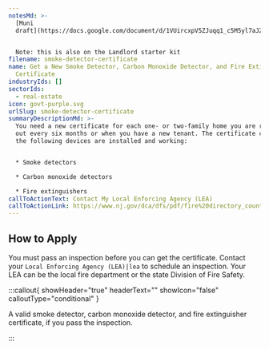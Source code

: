 ```yaml
---
notesMd: >-
  [Muni
  draft](https://docs.google.com/document/d/1VUircxpV5ZJuqq1_c5M5yl7aJZ8CkafDsm2Teuz_zGk/edit)


  Note: this is also on the Landlord starter kit
filename: smoke-detector-certificate
name: Get a New Smoke Detector, Carbon Monoxide Detector, and Fire Extinguisher
  Certificate
industryIds: []
sectorIds:
  - real-estate
icon: govt-purple.svg
urlSlug: smoke-detector-certificate
summaryDescriptionMd: >-
  You need a new certificate for each one- or two-family home you are renting
  out every six months or when you have a new tenant. The certificate confirms
  the following devices are installed and working:


  * Smoke detectors

  * Carbon monoxide detectors

  * Fire extinguishers
callToActionText: Contact My Local Enforcing Agency (LEA)
callToActionLink: https://www.nj.gov/dca/dfs/pdf/fire%20directory_county%20summary/fire_code_enforcement_director.pdf
---
```

## How to Apply



You must pass an inspection before you can get the certificate. Contact your `Local Enforcing Agency (LEA)|lea` to schedule an inspection. Your LEA can be the local fire department or the state Division of Fire Safety.

:::callout{ showHeader="true" headerText="" showIcon="false" calloutType="conditional" }

A valid smoke detector, carbon monoxide detector, and fire extinguisher certificate, if you pass the inspection.

:::